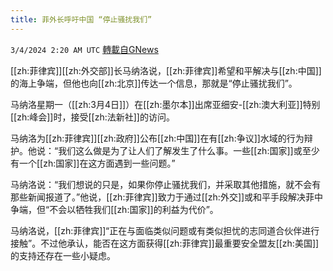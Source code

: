 ```yaml
---
title: 菲外长呼吁中国 “停止骚扰我们”
---
```

`3/4/2024 2:20 AM UTC` [轉載自GNews](https://gnews.org/articles/2362046)

[[zh:菲律宾]][[zh:外交部]]长马纳洛说，[[zh:菲律宾]]希望和平解决与[[zh:中国]]的海上争端，但他也向[[zh:北京]]传达一个信息，那就是“停止骚扰我们”。

马纳洛星期一（[[zh:3月4日]]）在[[zh:墨尔本]]出席亚细安-[[zh:澳大利亚]]特别[[zh:峰会]]时，接受[[zh:法新社]]的访问。

马纳洛为[[zh:菲律宾]][[zh:政府]]公布[[zh:中国]]在有[[zh:争议]]水域的行为辩护。他说：“我们这么做是为了让人们了解发生了什么事。一些[[zh:国家]]或至少有一个[[zh:国家]]在这方面遇到一些问题。”

马纳洛说：“我们想说的只是，如果你停止骚扰我们，并采取其他措施，就不会有那些新闻报道了。”他说，[[zh:菲律宾]]致力于通过[[zh:外交]]或和平手段解决菲中争端，但“不会以牺牲我们[[zh:国家]]的利益为代价”。

马纳洛说，[[zh:菲律宾]]“正在与面临类似问题或有类似担忧的志同道合伙伴进行接触”。不过他承认，能否在这方面获得[[zh:菲律宾]]最重要安全盟友[[zh:美国]]的支持还存在一些小疑虑。
